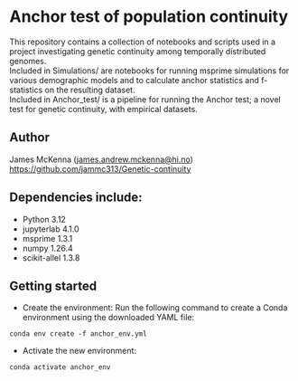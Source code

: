 # Anchor test of population continuity

This repository contains a collection of notebooks and scripts used in a project investigating genetic continuity among temporally distributed genomes.
\
Included in Simulations/ are notebooks for running msprime simulations for various demographic models and to calculate anchor statistics and f-statistics on the resulting dataset.
\
Included in Anchor_test/ is a pipeline for running the Anchor test; a novel test for genetic continuity, with empirical datasets.

## Author
James McKenna (james.andrew.mckenna@hi.no) \
https://github.com/jammc313/Genetic-continuity

## Dependencies include:
* Python 3.12
* jupyterlab 4.1.0
* msprime 1.3.1
* numpy 1.26.4
* scikit-allel 1.3.8

## Getting started
* Create the environment: Run the following command to create a Conda environment using the downloaded YAML file:
```
conda env create -f anchor_env.yml
```
* Activate the new environment: 
```
conda activate anchor_env
```
